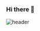 ### Hi there 👋
![header](https://capsule-render.vercel.app/api?type=cylinder&color=ffc0cb&height=150&section=header&text=GyuWonLee&fontColor=ffffff&fontSize=70&animation=fadeIn&fontAlignY=55)
<!--
**GyuWonLee/GyuWonLee** is a ✨ _special_ ✨ repository because its `README.md` (this file) appears on your GitHub profile.

Here are some ideas to get you started:

- 🔭 I’m currently working on ...
- 🌱 I’m currently learning ...
- 👯 I’m looking to collaborate on ...
- 🤔 I’m looking for help with ...
- 💬 Ask me about ...
- 📫 How to reach me: ...
- 😄 Pronouns: ...
- ⚡ Fun fact: ...
-->
